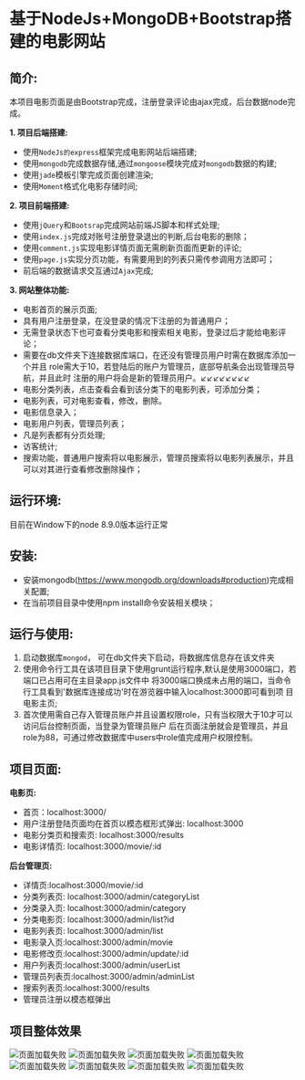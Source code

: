 # 基于NodeJs+MongoDB+Bootstrap搭建的电影网站

简介:
---------------
本项目电影页面是由Bootstrap完成，注册登录评论由ajax完成，后台数据node完成。

**1. 项目后端搭建:**
  * 使用`NodeJs的express`框架完成电影网站后端搭建;
  * 使用`mongodb`完成数据存储,通过`mongoose`模块完成对`mongodb`数据的构建;
  * 使用`jade`模板引擎完成页面创建渲染;
  * 使用`Moment`格式化电影存储时间;

**2. 项目前端搭建:**
  * 使用`jQuery`和`Bootsrap`完成网站前端JS脚本和样式处理;
  * 使用`index.js`完成对账号注册登录退出的判断,后台电影的删除；
  * 使用`comment.js`实现电影详情页面无需刷新页面而更新的评论;
  * 使用`page.js`实现分页功能，有需要用到的列表只需传参调用方法即可；
  * 前后端的数据请求交互通过`Ajax`完成;
  
**3. 网站整体功能:**
  * 电影首页的展示页面;
  * 具有用户注册登录，在没登录的情况下注册的为普通用户；
  * 无需登录状态下也可查看分类电影和搜索相关电影，登录过后才能给电影评论；
  * 需要在db文件夹下连接数据库端口，在还没有管理员用户时需在数据库添加一个并且
    role需大于10，若登陆后的账户为管理员，底部导航条会出现管理员导航，并且此时
    注册的用户将会是新的管理员用户。↙↙↙↙↙↙↙↙
  * 电影分类列表，点击查看会看到该分类下的电影列表，可添加分类；
  * 电影列表，可对电影查看，修改，删除。
  * 电影信息录入；
  * 电影用户列表，管理员列表；
  * 凡是列表都有分页处理;
  * 访客统计;
  * 搜索功能，普通用户搜索将以电影展示，管理员搜索将以电影列表展示，并且可以对其进行查看修改删除操作；
  
运行环境:
-------
目前在Window下的node 8.9.0版本运行正常

**安装:**
  ----
  - 安装mongodb(https://www.mongodb.org/downloads#production)完成相关配置;
  - 在当前项目目录中使用npm install命令安装相关模块；
  
**运行与使用:**
  ----
  1. 启动数据库`mongod`， 可在db文件夹下启动，将数据库信息存在该文件夹
  2. 使用命令行工具在该项目目录下使用grunt运行程序,默认是使用3000端口，若端口已占用可在主目录app.js文件中
    将3000端口换成未占用的端口，当命令行工具看到'数据库连接成功'时在游览器中输入localhost:3000即可看到项
    目电影主页;
  3. 首次使用需自己存入管理员账户并且设置权限role，只有当权限大于10才可以访问后台控制页面，当登录为管理员账户
      后在页面注册就会是管理员，并且role为88，可通过修改数据库中users中role值完成用户权限控制。

项目页面:
  -------

**电影页:** 
- 首页：localhost:3000/  
- 用户注册登陆页面均在首页以模态框形式弹出: localhost:3000
- 电影分类页和搜索页: localhost:3000/results
- 电影详情页: localhost:3000/movie/:id

**后台管理页:**
- 详情页:localhost:3000/movie/:id
- 分类列表页: localhost:3000/admin/categoryList
- 分类录入页: localhost:3000/admin/category
- 分类电影页: localhost:3000/admin/list?id
- 电影列表页: localhost:3000/admin/list
- 电影录入页:localhost:3000/admin/movie
- 电影修改页:localhost:3000/admin/update/:id
- 用户列表页:localhost:3000/admin/userList
- 管理员列表页:localhost:3000/admin/adminList
- 搜索列表页:localhost:3000/results
- 管理员注册以模态框弹出

项目整体效果
-------

![页面加载失败](https://github.com/z-z-w/node-movie/blob/master/public/images/1.png)
![页面加载失败](https://github.com/z-z-w/node-movie/blob/master/public/images/2.png)
![页面加载失败](https://github.com/z-z-w/node-movie/blob/master/public/images/3.png)
![页面加载失败](https://github.com/z-z-w/node-movie/blob/master/public/images/4.png)
![页面加载失败](https://github.com/z-z-w/node-movie/blob/master/public/images/5.png)
![页面加载失败](https://github.com/z-z-w/node-movie/blob/master/public/images/6.png)
![页面加载失败](https://github.com/z-z-w/node-movie/blob/master/public/images/7.png)
![页面加载失败](https://github.com/z-z-w/node-movie/blob/master/public/images/8.png)
    

  

